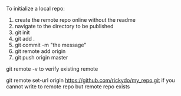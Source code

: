 To initialize a local repo: 
1. create the remote repo online without the readme
2. navigate to the directory to be published
3. git init
4. git add .
5. git commit -m "the message"
6. git remote add origin <remote repo url>
7. git push origin master


git remote -v 
to verify existing remote


git remote set-url origin https://github.com/rickydo/my_repo.git 
if you cannot write to remote repo but remote repo exists